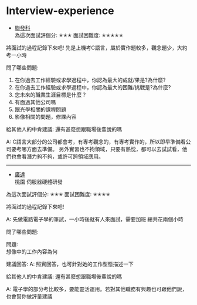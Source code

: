 # Interview-experience

*   [聯發科](#overview)   
為這次面試評個分:
✭✭✭
面試困難度:
✭✭✭✭✭

將面試的過程記錄下來吧!
先是上機考C語言，屬於實作題較多，觀念題少，大約考一小時

問了哪些問題:
1. 在你過去工作經驗或求學過程中，你認為最大的成就/果是?為什麼?
2. 在你過去工作經驗或求學過程中，你認為最大的困難/挑戰是?為什麼?
3. 您未來的職業生涯目標是什麼？
4. 有面過其他公司嗎
5. 跟光學相關的課程問題
6. 影像相關的問題，修課內容


給其他人的中肯建議: 
還有甚麼想跟職場後輩說的嗎

A: C語言大部分的公司都會考，有專考觀念的，有專考實作的，所以即早準備看公司要考哪方面去準備。
另外實習也不拘領域，只要有熱忱，都可以去試試看，他們也會看潛力夠不夠，或許可跨領域應用。


***

*   [廣達](#overview)   
桃園 伺服器硬體研發


為這次面試評個分:
✭✭✭
面試困難度:
✭✭✭✭


將面試的過程記錄下來吧!

A: 先做電路電子學的筆試，一小時後就有人來面試，需要加班 總共花兩個小時

問了哪些問題:

問題:  
想像中的工作內容為何

建議回答:
A: 照實回答，也可針對她的工作型態描述一下

給其他人的中肯建議: 
還有甚麼想跟職場後輩說的嗎

A: 電子學的部分考比較多，要能靈活運用。若對其他職務有興趣也可跟他們說，也會幫你做評量建議


